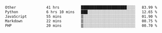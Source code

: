 <!--START_SECTION:waka-->

```txt
Other              41 hrs          █████████████████████░░░░   83.99 %
Python             6 hrs 10 mins   ███░░░░░░░░░░░░░░░░░░░░░░   12.65 %
JavaScript         55 mins         ▒░░░░░░░░░░░░░░░░░░░░░░░░   01.90 %
Markdown           22 mins         ▒░░░░░░░░░░░░░░░░░░░░░░░░   00.75 %
PHP                20 mins         ▒░░░░░░░░░░░░░░░░░░░░░░░░   00.70 %
```

<!--END_SECTION:waka--> 
 
